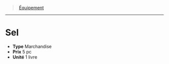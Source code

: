 ﻿---
!EquipmentItem
Type: Marchandise
Price: 5 pc
Unity: 1 livre
Id: equipment_hd.md#sel
ParentLink: equipment_hd.md#Équipement
Name: Sel
ParentName: Équipement
NameLevel: 1
Attributes:
  Name: Sel
  Markdown: >+
    # <!--Name-->Sel<!--/Name-->


    - **Type** <!--Type-->Marchandise<!--/Type-->

    - **Prix** <!--Price-->5 pc<!--/Price-->

    - **Unité** <!--Unity-->1 livre<!--/Unity-->

  Type: Marchandise
  Price: 5 pc
  Unity: 1 livre
AttributesDictionary: >+
  Name: Sel

  Markdown: >+

    # <!--Name-->Sel<!--/Name-->





    - **Type** <!--Type-->Marchandise<!--/Type-->



    - **Prix** <!--Price-->5 pc<!--/Price-->



    - **Unité** <!--Unity-->1 livre<!--/Unity-->



  Type: Marchandise

  Price: 5 pc

  Unity: 1 livre

---
> [Équipement](hd_equipment.md)

---

# Sel

- **Type** Marchandise
- **Prix** 5 pc
- **Unité** 1 livre

